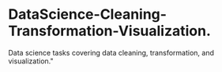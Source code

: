 # DataScience-Cleaning-Transformation-Visualization.
Data science tasks covering data cleaning, transformation, and visualization."
